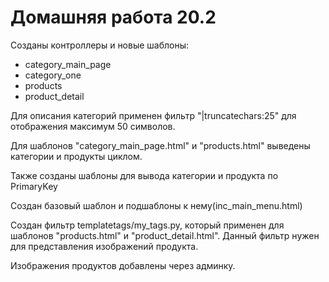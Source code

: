 # Домашняя работа 20.2

Созданы контроллеры и новые шаблоны:
- category_main_page
- category_one
- products
- product_detail

Для описания категорий применен фильтр "|truncatechars:25" для отображения максимум 50 символов.

Для шаблонов "category_main_page.html" и "products.html" выведены категории и продукты циклом.

Также созданы шаблоны для вывода категории и продукта по PrimaryKey

Создан базовый шаблон и подшаблоны к нему(inc_main_menu.html)

Создан фильтр templatetags/my_tags.py, который применен для шаблонов "products.html" и "product_detail.html".
Данный фильтр нужен для представления изображений продукта.

Изображения продуктов добавлены через админку.



